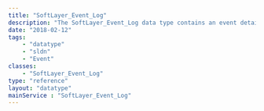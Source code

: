 ```yaml
---
title: "SoftLayer_Event_Log"
description: "The SoftLayer_Event_Log data type contains an event detail occurred upon various SoftLayer resources. "
date: "2018-02-12"
tags:
    - "datatype"
    - "sldn"
    - "Event"
classes:
    - "SoftLayer_Event_Log"
type: "reference"
layout: "datatype"
mainService : "SoftLayer_Event_Log"
---
```

